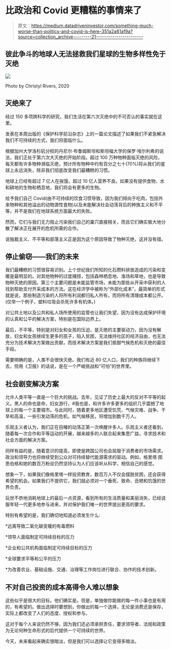 # 比政治和 Covid 更糟糕的事情来了

> 原文：<https://medium.datadriveninvestor.com/something-much-worse-than-politics-and-covid-is-here-351a2a61af9a?source=collection_archive---------21----------------------->

## 彼此争斗的地球人无法拯救我们星球的生物多样性免于灭绝

![](img/00284b6affa07bb6016c646a2b2a4d78.png)

Photo by Christyl Rivers, 2020

## 灭绝来了

经过 150 多项跨科学的研究，我们生活在第六次灭绝中的不可否认的事实就在这里。

发表在本周出版的《保护科学前沿杂志》上的一篇论文描述了如果我们不紧急解决我们不可持续的方式，我们将面临什么。

根据加州大学洛杉矶分校的丹尼尔·布鲁姆斯坦和斯坦福大学的保罗·埃尔利希的说法，我们正处于第六次大灭绝的开始阶段。超过 100 万种物种面临灭绝的风险，每天都有许多物种濒临灭绝，预计所有物种中约有百分之七十(70%)将从我们的星球上永远消失，除非我们彻底改变我们最糟糕的习惯。

地球上已经有超过 7 亿人在挨饿，超过 10 亿人营养不良。如果没有提供食物、水和耕地的生物和栖息地，我们将会有更多的生物。

给予我们自己 Covid(由不可持续的饮食习惯导致，因为我们倾向于吃肉，包括外来物种和其他溢出的动物源性食物)以及未能解决社会动荡背后的种族主义和不平等，并不是我们在地球系统方面最大的失败。

然而，它们与我们无力阻止污染我们自己的巢穴直接相关，而且它们确实极大地分散了解决正在展开的危机所需的合作。

说独裁主义、不平等和部落主义正是因为这个原因导致了物种灭绝，这并没有错。

## 停止偷窃——我们的未来

我们最糟糕的习惯很容易识别。上个世纪我们所知的化石燃料排放造成的污染和变暖是最明显的。对其他物种的过度捕捞，包括森林栖息地、渔场和草地，也是导致物种灭绝的原因。第三个主要问题是未能监管市场，未能为那些从开采中获利的人找到帮助支付开采成本的方法。这在经济学中被称为“外部化成本”，最简单的形式就是说，那些制造污染的人将所有利润都归私人所有，而将所有清理成本都公开。(仅举一个例子，塑料垃圾会杀死许多有机体。)

对公共土地以及公共和私人场所使用的监管也让我们失望，因为没有达成保护环境的认真和公平的解决方案，特别是在国际边界上。

最后，不平等，特别是对妇女和女孩的压迫，是灭绝的主要驱动力，因为没有解放，妇女和女孩继续生更多的孩子，陷入贫困，无法维持社区的经济自由，也无法充分为技术解决方案做出贡献，而技术解决方案是我们抵御气候危机和灭绝的最佳手段。

需要明确的是，人类不会很快灭绝。我们有近 80 亿人口，我们的种族将继续下去，但用《卫报》的话说，是在一个严峻挑战和“可怕”的世界里。

## 社会剧变解决方案

允许人类平等一直是一个巨大的挑战。去年，见证了历史上最大的反对不平等的起义。黑人的命也是命，妇女游行，#我也是，和许多许多更多的组织几乎震撼了地球上的每一个主要城市。与此同时，随着更多地区遭受饥荒、气候灾难、战争、干旱和高温，一些引发动荡的危机，如气候移民，将增加到数千万人。

乐观主义者认为，我们正在目睹的动荡正第一次唤醒许多人。乐观主义者还看到，随着每一次合作和平等运动的开展，越来越多的人联合起来集思广益，寻求技术和社会方面的解决方案。

同样有益的是，随着意识的提高，即使是跨国公司也会屈服于消费者的市场需求。政治和领导力也将继续受到公众对可持续替代能源需求的驱动。例如，格里塔·图恩伯格和她的数百万粉丝仍然坚持认为人们应该听从科学，相信自己的感觉。

想象一下，如果我们像格里塔一样投资教育，数百万人不仅会摆脱贫困，还会获得希望的机会。如果我们不提供它，我们就必须对一个垂死、致命、丑陋和饥饿的世界负责。

玩世不恭地消耗地球上的最后一点资源，看到所有的生活质量和美丽消失，已经说服年轻一代更多地参与进来，并对保护我们唯一的世界提出更高的要求。

特别有希望的是，我们确切地知道必须发生什么:

*远离导致二氧化碳变暖的有毒燃料

*领导人面临制定可持续目标的压力

*企业和公共机构面临制定可持续目标的压力

*全球要求平等和公平的压力

*为改善农业、基础设施、交通、治理等工作岗位进行联合、协作的技术创新。

## 不对自己投资的成本高得令人难以想象

这些似乎是很大的目标。他们确实是。但是，单独做你能做的每一件小事也是有用的，有希望的。做出选择时要想到，你做出的每一个选择，无论是消费还是保存，实际上都改变了人们的态度、授权和参与。

这对于每个人来说仍然不够，因为我们还必须承担责任，要求领导者、法规和政策为无论何种生命形式的后代提供一个可持续的世界。

今天，未来看起来确实很暗淡，但是我们可以选择让它变得多暗淡。